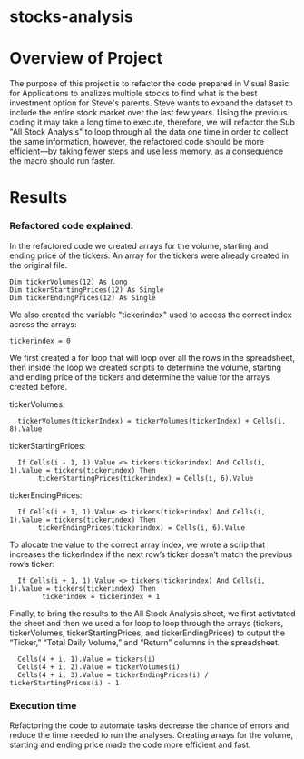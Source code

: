 # stocks-analysis

# Overview of Project
   The purpose of this project is to refactor the code prepared in Visual Basic for Applications to analizes multiple stocks to find what is the best investment option for Steve's parents.
   Steve wants to expand the dataset to include the entire stock market over the last few years. Using the previous coding it may take a long time to execute, therefore, we will refactor the Sub "All Stock Analysis" to loop through all the data one time in order to collect the same information, however, the refactored code should be more efficient—by taking fewer steps and use less memory, as a consequence the macro should run faster.


# Results

### Refactored code explained:

In the refactored code we created arrays for the volume, starting and ending price of the tickers. An array for the tickers were already created in the original file.

    Dim tickerVolumes(12) As Long
    Dim tickerStartingPrices(12) As Single
    Dim tickerEndingPrices(12) As Single

We also created the variable "tickerindex" used  to access the correct index across the arrays:

    tickerindex = 0
    
We first created a for loop that will loop over all the rows in the spreadsheet, then inside the loop we created scripts to determine the volume, starting and ending price of the tickers and determine the value for the arrays created before.

 tickerVolumes:
 
      tickerVolumes(tickerIndex) = tickerVolumes(tickerIndex) + Cells(i, 8).Value
  
 tickerStartingPrices:
 
      If Cells(i - 1, 1).Value <> tickers(tickerindex) And Cells(i, 1).Value = tickers(tickerindex) Then
           tickerStartingPrices(tickerindex) = Cells(i, 6).Value
    
tickerEndingPrices:

      If Cells(i + 1, 1).Value <> tickers(tickerindex) And Cells(i, 1).Value = tickers(tickerindex) Then
           tickerEndingPrices(tickerindex) = Cells(i, 6).Value
           
 To alocate the value to the correct array index, we wrote a scrip that increases the tickerIndex if the next row’s ticker doesn’t match the previous row’s ticker:

      If Cells(i + 1, 1).Value <> tickers(tickerindex) And Cells(i, 1).Value = tickers(tickerindex) Then
            tickerindex = tickerindex + 1
           
Finally, to bring the results to the All Stock Analysis sheet, we first activtated the sheet and then we used a for loop to loop through the arrays (tickers, tickerVolumes, tickerStartingPrices, and tickerEndingPrices) to output the “Ticker,” “Total Daily Volume,” and “Return” columns in the spreadsheet.
 
      Cells(4 + i, 1).Value = tickers(i)
      Cells(4 + i, 2).Value = tickerVolumes(i)
      Cells(4 + i, 3).Value = tickerEndingPrices(i) / tickerStartingPrices(i) - 1
   
   
### Execution time
Refactoring the code to automate tasks decrease the chance of errors and reduce the time needed to run the analyses.
Creating arrays for the volume, starting and ending price made the code more efficient and fast.





